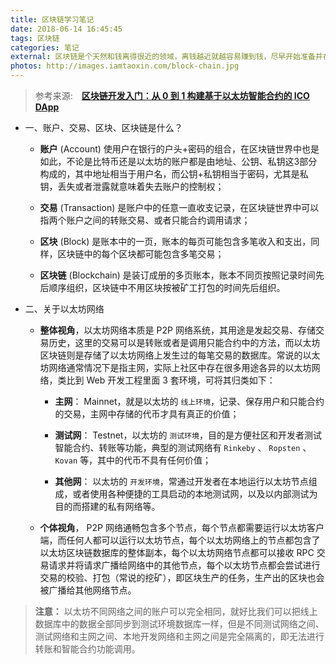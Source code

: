 ```yaml
---
title: 区块链学习笔记
date: 2018-06-14 16:45:45
tags: 区块链
categories: 笔记
external: 区块链是个天然和钱离得很近的领域，离钱越近就越容易赚到钱，尽早开始准备并在区块链领域站稳脚跟的人将能享受到行业崛起的巨大红利，就像四年前的微信公众号，两年前的知识付费，一年前的微信小程序。
photos: http://images.iamtaoxin.com/block-chain.jpg
---
```


> 参考来源: <label style="font-weight: bold;margin-left: 10px">[区块链开发入门：从 0 到 1 构建基于以太坊智能合约的 ICO DApp](https://juejin.im/book/5addb2eb6fb9a07abd0d4557/section/5ade6bf7518825673e353f33#heading-1)</label>

* 一、账户、交易、区块、区块链是什么？

	- **账户** (Account) 使用户在银行的户头+密码的组合，在区块链世界中也是如此，不论是比特币还是以太坊的账户都是由地址、公钥、私钥这3部分构成的，其中地址相当于用户名，而公钥+私钥相当于密码，尤其是私钥，丢失或者泄露就意味着失去账户的控制权；

	* **交易** (Transaction) 是账户中的任意一直收支记录，在区块链世界中可以指两个账户之间的转账交易、或者只能合约调用请求；

	* **区块** (Block) 是账本中的一页，账本的每页可能包含多笔收入和支出，同样，区块链中的每个区块都可能包含多笔交易；

	* **区块链** (Blockchain) 是装订成册的多页账本，账本不同页按照记录时间先后顺序组织，区块链中不用区块按被矿工打包的时间先后组织。

* 二、关于以太坊网络
	* **整体视角**，以太坊网络本质是 P2P 网络系统，其用途是发起交易、存储交易历史，这里的交易可以是转账或者是调用只能合约中的方法，而以太坊区块链则是存储了以太坊网络上发生过的每笔交易的数据库。常说的以太坊网络通常情况下是指主网，实际上社区中存在很多用途各异的以太坊网络，类比到 Web 开发工程里面 3 套环境，可将其归类如下：

		- **主网**： Mainnet，就是以太坊的 `线上环境`，记录、保存用户和只能合约的交易，主网中存储的代币才具有真正的价值；

		- **测试网**： Testnet，以太坊的 `测试环境`，目的是方便社区和开发者测试智能合约、转账等功能，典型的测试网络有 `Rinkeby` 、 `Ropsten` 、 `Kovan` 等，其中的代币不具有任何价值；

		- **其他网**： 以太坊的 `开发环境`，常通过开发者在本地运行以太坊节点组成，或者使用各种便捷的工具启动的本地测试网，以及以内部测试为目的而搭建的私有网络等。

	* **个体视角**， P2P 网络通畅包含多个节点，每个节点都需要运行以太坊客户端，而任何人都可以运行以太坊节点，每个以太坊网络上的节点都包含了以太坊区块链数据库的整体副本，每个以太坊网络节点都可以接收 RPC 交易请求并将请求广播给网络中的其他节点，每个以太坊节点都会尝试进行交易的校验、打包（常说的挖矿），即区块生产的任务，生产出的区块也会被广播给其他网络节点。


> **注意：** 以太坊不同网络之间的账户可以完全相同，就好比我们可以把线上数据库中的数据全部同步到测试环境数据库一样，但是不同测试网络之间、测试网络和主网之间、本地开发网络和主网之间是完全隔离的，即无法进行转账和智能合约功能调用。